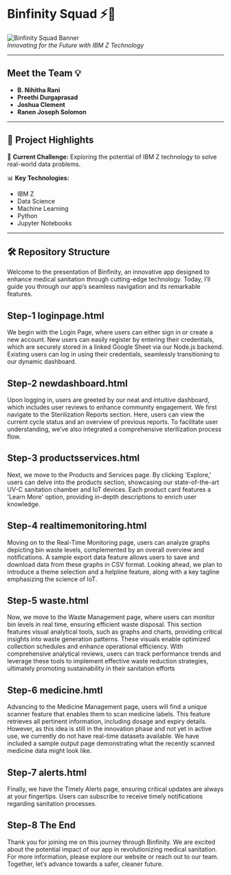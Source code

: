 # Binfinity Squad ⚡🚀

![Binfinity Squad Banner](https://github.com/path-to-your-image)  
*Innovating for the Future with IBM Z Technology*

---

## Meet the Team 💡

- **B. Nihitha Rani**
- **Preethi Durgaprasad**
- **Joshua Clement**
- **Ranen Joseph Solomon**

---

## 🌟 Project Highlights

🔧 **Current Challenge:** Exploring the potential of IBM Z technology to solve real-world data problems.

📊 **Key Technologies:**  
- IBM Z  
- Data Science  
- Machine Learning  
- Python  
- Jupyter Notebooks  

---

## 🛠️ Repository Structure
Welcome to the presentation of Binfinity, an innovative app designed to enhance medical sanitation through cutting-edge technology. Today, I’ll guide you through our app’s seamless navigation and its remarkable features.

## Step-1 loginpage.html

We begin with the Login Page, where users can either sign in or create a new account. New users can easily register by entering their credentials, which are securely stored in a linked Google Sheet via our Node.js backend. Existing users can log in using their credentials, seamlessly transitioning to our dynamic dashboard.

## Step-2 newdashboard.html

Upon logging in, users are greeted by our neat and intuitive dashboard, which includes user reviews to enhance community engagement. We first navigate to the Sterilization Reports section. Here, users can view the current cycle status and an overview of previous reports. To facilitate user understanding, we’ve also integrated a comprehensive sterilization process flow.

## Step-3 productsservices.html

Next, we move to the Products and Services page. By clicking 'Explore,' users can delve into the products section, showcasing our state-of-the-art UV-C sanitation chamber and IoT devices. Each product card features a 'Learn More' option, providing in-depth descriptions to enrich user knowledge.

## Step-4 realtimemonitoring.html

Moving on to the Real-Time Monitoring page, users can analyze graphs depicting bin waste levels, complemented by an overall overview and notifications. A sample export data feature allows users to save and download data from these graphs in CSV format. Looking ahead, we plan to introduce a theme selection and a helpline feature, along with a key tagline emphasizing the science of IoT.

## Step-5 waste.html

Now, we move to the Waste Management page, where users can monitor bin levels in real time, ensuring efficient waste disposal. This section features visual analytical tools, such as graphs and charts, providing critical insights into waste generation patterns. These visuals enable optimized collection schedules and enhance operational efficiency. With comprehensive analytical reviews, users can track performance trends and leverage these tools to implement effective waste reduction strategies, ultimately promoting sustainability in their sanitation efforts

## Step-6 medicine.hmtl 

Advancing to the Medicine Management page, users will find a unique scanner feature that enables them to scan medicine labels. This feature retrieves all pertinent information, including dosage and expiry details. However, as this idea is still in the innovation phase and not yet in active use, we currently do not have real-time datasets available. We have included a sample output page demonstrating what the recently scanned medicine data might look like.

## Step-7 alerts.html

Finally, we have the Timely Alerts page, ensuring critical updates are always at your fingertips. Users can subscribe to receive timely notifications regarding sanitation processes.

## Step-8 The End

Thank you for joining me on this journey through Binfinity. We are excited about the potential impact of our app in revolutionizing medical sanitation. For more information, please explore our website or reach out to our team. Together, let’s advance towards a safer, cleaner future.
